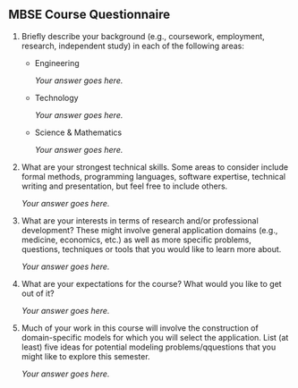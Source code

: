 ## MBSE Course Questionnaire

1. Briefly describe your background (e.g., coursework, employment, research, independent study) in each of the following areas:
    - Engineering
    
        *Your answer goes here.*
    
    - Technology
        
        *Your answer goes here.*
    
    - Science & Mathematics
        
        *Your answer goes here.*
    
2. What are your strongest technical skills. Some areas to consider include formal methods, programming languages, software expertise, technical writing and presentation, but feel free to include others.
    
    *Your answer goes here.*
    
3. What are your interests in terms of research and/or professional development? These might involve general application domains (e.g., medicine, economics, etc.) as well as more specific problems, questions, techniques or tools that you would like to learn more about.

    *Your answer goes here.*
    
4. What are your expectations for the course? What would you like to get out of it?

    *Your answer goes here.*
    
5. Much of your work in this course will involve the construction of domain-specific models for which you will select the application. List (at least) five ideas for potential modeling problems/qquestions that you might like to explore this semester.

    *Your answer goes here.*
    